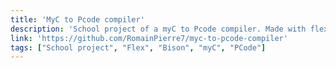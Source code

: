 ```yaml
---
title: 'MyC to Pcode compiler'
description: 'School project of a myC to Pcode compiler. Made with flex and bison.'
link: 'https://github.com/RomainPierre7/myc-to-pcode-compiler'
tags: ["School project", "Flex", "Bison", "myC", "PCode"]
---
```

